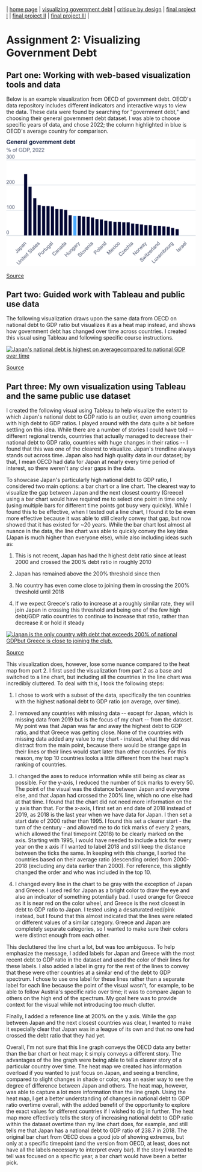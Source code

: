 | [home page](https://sarah1giordano.github.io/Giordano-Data-Viz/) | [visualizing government debt](visualizing-government-debt) | [critique by design](critique-by-design) | [final project I](final-project-part-one) | [final project II](final-project-part-two) | [final project III](final-project-part-three) |

# Assignment 2: Visualizing Government Debt
## Part one: Working with web-based visualization tools and data

Below is an example visualization from OECD of government debt. OECD's data repository includes different indicators and interactive ways to view the data. These data were found by searching for "government debt," and choosing their general government debt dataset. I was able to choose specific years of data, and chose 2022; the column highlighted in blue is OECD's average country for comparison. 

<img src="Government Debt OECD.png.png" width="600"/>

[Source](https://www.oecd.org/en/data/indicators/general-government-debt.html?oecdcontrol-3122613a85-var3=2022&oecdcontrol-0b0bb95ebb-var1=OECD_REP%7CCAN%7CCHL%7CCOL%7CCRI%7CMEX%7CUSA%7CGBR%7CTUR%7CCHE%7CSWE%7CESP%7CSVN%7CSVK%7CPRT%7CPOL%7CNOR%7CNZL%7CNLD%7CLUX%7CLTU%7CLVA%7CKOR%7CJPN%7CITA%7CISR%7CIRL%7CISL%7CHUN%7CGRC%7CDEU%7CFRA%7CFIN%7CEST%7CDNK%7CCZE%7CBEL%7CAUT%7CAUS)


## Part two: Guided work with Tableau and public use data

The following visualization draws upon the same data from OECD on national debt to GDP ratio but visualizes it as a heat map instead, and shows how government debt has changed over time across countries. I created this visual using Tableau and following specific course instructions.

<div class='tableauPlaceholder' id='viz1730429999806' style='position: relative'><noscript><a href='#'><img alt='Japan&#39;s national debt is highest on averagecompared to national GDP over time ' src='https:&#47;&#47;public.tableau.com&#47;static&#47;images&#47;Na&#47;NationalDebttoGDP&#47;NationalDebttoGDP&#47;1_rss.png' style='border: none' /></a></noscript><object class='tableauViz'  style='display:none;'><param name='host_url' value='https%3A%2F%2Fpublic.tableau.com%2F' /> <param name='embed_code_version' value='3' /> <param name='site_root' value='' /><param name='name' value='NationalDebttoGDP&#47;NationalDebttoGDP' /><param name='tabs' value='no' /><param name='toolbar' value='yes' /><param name='static_image' value='https:&#47;&#47;public.tableau.com&#47;static&#47;images&#47;Na&#47;NationalDebttoGDP&#47;NationalDebttoGDP&#47;1.png' /> <param name='animate_transition' value='yes' /><param name='display_static_image' value='yes' /><param name='display_spinner' value='yes' /><param name='display_overlay' value='yes' /><param name='display_count' value='yes' /><param name='language' value='en-US' /><param name='filter' value='publish=yes' /></object></div>                
<script type='text/javascript'>                    
  var divElement = document.getElementById('viz1730429999806');                  
  var vizElement = divElement.getElementsByTagName('object')[0];                   
  vizElement.style.width='100%';vizElement.style.height=(divElement.offsetWidth*0.75)+'px';
  var scriptElement = document.createElement('script');
  scriptElement.src = 'https://public.tableau.com/javascripts/api/viz_v1.js';
  vizElement.parentNode.insertBefore(scriptElement, vizElement);
</script>

[Source](https://www.oecd.org/en/data/indicators/general-government-debt.html?oecdcontrol-3122613a85-var3=2022&oecdcontrol-0b0bb95ebb-var1=OECD_REP%7CCAN%7CCHL%7CCOL%7CCRI%7CMEX%7CUSA%7CGBR%7CTUR%7CCHE%7CSWE%7CESP%7CSVN%7CSVK%7CPRT%7CPOL%7CNOR%7CNZL%7CNLD%7CLUX%7CLTU%7CLVA%7CKOR%7CJPN%7CITA%7CISR%7CIRL%7CISL%7CHUN%7CGRC%7CDEU%7CFRA%7CFIN%7CEST%7CDNK%7CCZE%7CBEL%7CAUT%7CAUS)

## Part three: My own visualization using Tableau and the same public use dataset

I created the following visual using Tableau to help visualize the extent to which Japan's national debt to GDP ratio is an outlier, even among countries with high debt to GDP ratios. I played around with the data quite a bit before settling on this idea. While there are a number of stories I could have told -- different regional trends, countries that actually managed to decrease their national debt to GDP ratio, countries with huge changes in their ratios -- I found that this was one of the clearest to visualize. Japan's trendline always stands out across time. Japan also had high quality data in our dataset; by that, I mean OECD had data for Japan at nearly every time period of interest, so there weren't any clear gaps in the data. 

To showcase Japan's particularly high national debt to GDP ratio, I considered two main options: a bar chart or a line chart. The clearest way to visualize the gap between Japan and the next closest country (Greece) using a bar chart would have required me to select one point in time only (using multiple bars for different time points got busy very quickly). While I found this to be effective, when I tested out a line chart, I found it to be even more effective because it was able to still clearly convey that gap, but now showed that it has existed for ~20 years. While the bar chart lost almost all nuance in the data, the line chart was able to quickly convey the key idea (Japan is much higher than everyone else), while also including ideas such as:

  1) This is not recent, Japan has had the highest debt ratio since at least 2000 and crossed the 200% debt ratio in roughly 2010
    
  2) Japan has remained above the 200% threshold since then
    
  3) No country has even come close to joining them in crossing the 200% threshold until 2018
    
  4) If we expect Greece's ratio to increase at a roughly similar rate, they will join Japan in crossing this threshold and being one of the few high debt/GDP ratio countries to continue to increase that ratio, rather than decrease it or hold it steady
    



<div class='tableauPlaceholder' id='viz1730479334343' style='position: relative'><noscript><a href='#'><img alt='Japan is the only country with debt that exceeds 200% of national GDPbut Greece is close to joining the club. ' src='https:&#47;&#47;public.tableau.com&#47;static&#47;images&#47;Go&#47;GovernmentDebtVisualization-Japancrosses200&#47;JapanVisualization&#47;1_rss.png' style='border: none' /></a></noscript><object class='tableauViz'  style='display:none;'><param name='host_url' value='https%3A%2F%2Fpublic.tableau.com%2F' /> <param name='embed_code_version' value='3' /> <param name='site_root' value='' /><param name='name' value='GovernmentDebtVisualization-Japancrosses200&#47;JapanVisualization' /><param name='tabs' value='no' /><param name='toolbar' value='yes' /><param name='static_image' value='https:&#47;&#47;public.tableau.com&#47;static&#47;images&#47;Go&#47;GovernmentDebtVisualization-Japancrosses200&#47;JapanVisualization&#47;1.png' /> <param name='animate_transition' value='yes' /><param name='display_static_image' value='yes' /><param name='display_spinner' value='yes' /><param name='display_overlay' value='yes' /><param name='display_count' value='yes' /><param name='language' value='en-US' /><param name='filter' value='publish=yes' /></object></div>                
<script type='text/javascript'>                    
  var divElement = document.getElementById('viz1730479334343');                    
  var vizElement = divElement.getElementsByTagName('object')[0];                    
  vizElement.style.width='100%';vizElement.style.height=(divElement.offsetWidth*0.75)+'px';                    
  var scriptElement = document.createElement('script');                    
  scriptElement.src = 'https://public.tableau.com/javascripts/api/viz_v1.js';                    
  vizElement.parentNode.insertBefore(scriptElement, vizElement);                
</script>

[Source](https://www.oecd.org/en/data/indicators/general-government-debt.html?oecdcontrol-3122613a85-var3=2022&oecdcontrol-0b0bb95ebb-var1=OECD_REP%7CCAN%7CCHL%7CCOL%7CCRI%7CMEX%7CUSA%7CGBR%7CTUR%7CCHE%7CSWE%7CESP%7CSVN%7CSVK%7CPRT%7CPOL%7CNOR%7CNZL%7CNLD%7CLUX%7CLTU%7CLVA%7CKOR%7CJPN%7CITA%7CISR%7CIRL%7CISL%7CHUN%7CGRC%7CDEU%7CFRA%7CFIN%7CEST%7CDNK%7CCZE%7CBEL%7CAUT%7CAUS)

This visualization does, however, lose some nuance compared to the heat map from part 2. I first used the visualization from part 2 as a base and switched to a line chart, but including all the countries in the line chart was incredibly cluttered. To deal with this, I took the following steps:

1) I chose to work with a subset of the data, specifically the ten countries with the highest national debt to GDP ratio (on average, over time).
   
2) I removed any countries with missing data -- except for Japan, which is missing data from 2019 but is the focus of my chart -- from the dataset. My point was that Japan was far and away the highest debt to GDP ratio, and that Greece was getting close. None of the countries with missing data added any value to my chart - instead, what they did was distract from the main point, because there would be strange gaps in their lines or their lines would start later than other countries. For this reason, my top 10 countries looks a little different from the heat map's ranking of countries.
   
3) I changed the axes to reduce information while still being as clear as possible. For the y-axis, I reduced the number of tick marks to every 50. The point of the visual was the distance between Japan and everyone else, and that Japan had crossed the 200% line, which no one else had at that time. I found that the chart did not need more information on the y axis than that. For the x-axis, I first set an end date of 2018 instead of 2019, as 2018 is the last year when we have data for Japan. I then set a start date of 2000 rather than 1995. I found this set a clearer start - the turn of the century - and allowed me to do tick marks of every 2 years, which allowed the final timepoint (2018) to be clearly marked on the axis. Starting with 1995, I would have needed to include a tick for every year on the x axis if I wanted to label 2018 and still keep the distance between the ticks the same. In keeping with this change, I sorted the countries based on their average ratio (descending order) from 2000-2018 (excluding any data earlier than 2000). For reference, this slightly changed the order and who was included in the top 10.
   
4) I changed every line in the chart to be gray with the exception of Japan and Greece. I used red for Japan as a bright color to draw the eye and also an indicator of something potentially bad. I used orange for Greece as it is near red on the color wheel, and Greece is the next closest in debt to GDP ratio to Japan. I tested using a desaturated red/pink instead, but I found that this almost indicated that the lines were related or different values of a similar category. Greece and Japan are completely separate categories, so I wanted to make sure their colors were distinct enough from each other.


This decluttered the line chart a lot, but was too ambiguous. To help emphasize the message, I added labels for Japan and Greece with the most recent debt to GDP ratio in the dataset and used the color of their lines for these labels. I also added a label in gray for the rest of the lines to convey that these were other countries at a similar end of the debt to GDP spectrum. I chose to use one label for these lines rather than a separate label for each line because the point of the visual wasn't, for example, to be able to follow Austria's specific ratio over time; it was to compare Japan to others on the high end of the spectrum. My goal here was to provide context for the visual while not introducing too much clutter.

Finally, I added a reference line at 200% on the y axis. While the gap between Japan and the next closest countries was clear, I wanted to make it especially clear that Japan was in a league of its own and that no one had crossed the debt ratio that they had yet. 

Overall, I'm not sure that this line graph conveys the OECD data any better than the bar chart or heat map; it simply conveys a different story. The advantages of the line graph were being able to tell a clearer story of a particular country over time. The heat map we created has information overload if you wanted to just focus on Japan, and seeing a trendline, compared to slight changes in shade or color, was an easier way to see the degree of difference between Japan and others. The heat map, however, was able to capture a lot more information than the line graph. Using the heat map, I get a better understanding of changes in national debt to GDP ratio overtime overall, with the added benefit of the opportunity to explore the exact values for different countries if I wished to dig in further. The heat map more effectively tells the story of increasing national debt to GDP ratio within the dataset overtime than my line chart does, for example, and still tells me that Japan has a national debt to GDP ratio of 238.7 in 2018. The original bar chart from OECD does a good job of showing extremes, but only at a specific timepoint (and the version from OECD, at least, does not have all the labels necessary to interpret every bar). If the story I wanted to tell was focused on a specific year, a bar chart would have been a better pick. 



